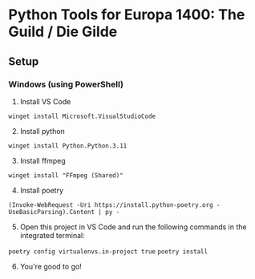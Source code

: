 # Python Tools for Europa 1400: The Guild / Die Gilde

## Setup

### Windows (using PowerShell)

1. Install VS Code

`winget install Microsoft.VisualStudioCode`

2. Install python

`winget install Python.Python.3.11`

3. Install ffmpeg

`winget install "FFmpeg (Shared)"`

4. Install poetry

`(Invoke-WebRequest -Uri https://install.python-poetry.org -UseBasicParsing).Content | py -`

5. Open this project in VS Code and run the following commands in the integrated terminal:

`poetry config virtualenvs.in-project true`
`poetry install`

6. You're good to go!